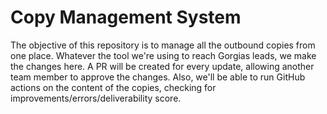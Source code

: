 # Copy Management System

The objective of this repository is to manage all the outbound copies from one place. Whatever the tool we're using to reach Gorgias leads, we make the changes here. A PR will be created for every update, allowing another team member to approve the changes. Also, we'll be able to run GitHub actions on the content of the copies, checking for improvements/errors/deliverability score.
